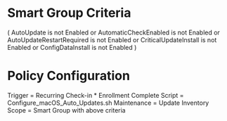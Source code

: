 # Smart Group Criteria
( AutoUpdate is not Enabled
  or AutomaticCheckEnabled is not Enabled
  or AutoUpdateRestartRequired is not Enabled
  or CriticalUpdateInstall is not Enabled
  or ConfigDataInstall is not Enabled )

# Policy Configuration
Trigger = Recurring Check-in * Enrollment Complete
Script = Configure_macOS_Auto_Updates.sh
Maintenance = Update Inventory
Scope = Smart Group with above criteria
